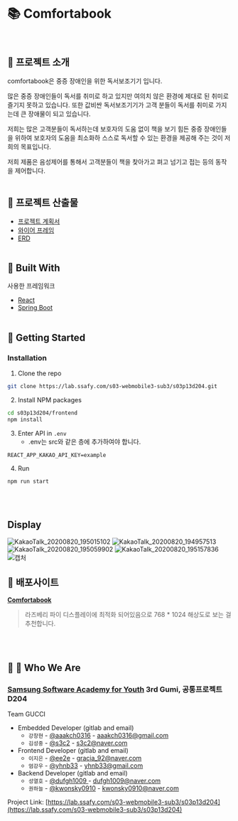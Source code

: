 # :books: Comfortabook
<br>

## :closed_book: 프로젝트 소개

comfortabook은 중증 장애인을 위한 독서보조기기 입니다.

많은 중증 장애인들이 독서를 취미로 하고 있지만 여의치 않은 환경에 제대로 된 취미로 즐기지 못하고 있습니다.  또한 값비싼 독서보조기기가 고객 분들이 독서를 취미로 가지는데 큰 장애물이 되고 있습니다.  

저희는 많은 고객분들이 독서하는데 보호자의 도움 없이 책을 보기 힘든 중증 장애인들을 위하여 보호자의 도움을 최소화하 스스로 독서할 수 있는 환경을 제공해 주는 것이 저희의 목표입니다.

저희 제품은 음성제어를 통해서 고객분들이 책을 찾아가고 펴고 넘기고 접는 등의  동작을 제어합니다.
<br><br>

## :orange_book: 프로젝트 산출물

- [프로젝트 계획서](https://lab.ssafy.com/s03-webmobile3-sub3/s03p13d204/blob/develop/output/%EA%B3%84%ED%9A%8D%EC%84%9C.docx)
- [와이어 프레임](https://lab.ssafy.com/s03-webmobile3-sub3/s03p13d204/blob/develop/output/WIreframe.PNG)
- [ERD](https://lab.ssafy.com/s03-webmobile3-sub3/s03p13d204/blob/develop/output/ERD.PNG)
<br><br>

## :ledger: Built With
사용한 프레임워크

- [React](https://ko.reactjs.org/)
- [Spring Boot](https://spring.io/projects/spring-boot)
<br><br>

## :green_book: Getting Started

### Installation

1. Clone the repo

```bash
git clone https://lab.ssafy.com/s03-webmobile3-sub3/s03p13d204.git
```

2. Install NPM packages

```bash
cd s03p13d204/frontend
npm install
```

3. Enter API in `.env`
   - .env는 src와 같은 층에 추가하여야 합니다.
```
REACT_APP_KAKAO_API_KEY=example
```

4. Run

```bash
npm run start
```
<br><br>

## Display
![KakaoTalk_20200820_195015102](https://user-images.githubusercontent.com/60080224/95673856-4224f000-0be7-11eb-9cdd-ff9a8237b801.png)
![KakaoTalk_20200820_194957513](https://user-images.githubusercontent.com/60080224/95673866-510ba280-0be7-11eb-99ea-bb6fd91502d5.png)
![KakaoTalk_20200820_195059902](https://user-images.githubusercontent.com/60080224/95673878-62ed4580-0be7-11eb-9a26-118f587281b0.png)
![KakaoTalk_20200820_195157836](https://user-images.githubusercontent.com/60080224/95673884-6ed90780-0be7-11eb-9837-abdae8536762.png)
![캡처](https://user-images.githubusercontent.com/60080224/95673960-0179a680-0be8-11eb-860a-c52638f81d1b.PNG)


## :book: 배포사이트

<a href="https://i3d204.p.ssafy.io"><strong>Comfortabook</strong></a>

> 라즈베리 파이 디스플레이에 최적화 되어있음으로 768 * 1024 해상도로 보는 걸 추천합니다.

<br><br>

## :man: :woman: Who We Are

### [Samsung Software Academy for Youth](https://www.ssafy.com/) 3rd Gumi, 공통프로젝트 D204
Team GUCCI

* Embedded Developer (gitlab and email)
  * ```강창현``` - [@aaakch0316](https://lab.ssafy.com/aaakch0316) - aaakch0316@gmail.com
  * ```김성중``` - [@s3c2](https://lab.ssafy.com/s3c2) - s3c2@naver.com
* Frontend Developer (gitlab and email)
  * ```이지은``` - [@ee2e](https://lab.ssafy.com/ee2e) - gracia_92@naver.com <br>
  * ```엄강우``` - [@yhnb33](https://lab.ssafy.com/yhnb33) - yhnb33@gmail.com <br>
* Backend Developer (gitlab and email)
  * ```성열호``` - [@dufgh1009 ](https://lab.ssafy.com/dufgh1009) - dufgh1009@naver.com <br>
  * ```권하늘``` - [@kwonsky0910](https://lab.ssafy.com/kwonsky0910) - kwonsky0910@naver.com <br>



Project Link: [https://lab.ssafy.com/s03-webmobile3-sub3/s03p13d204](https://lab.ssafy.com/s03-webmobile3-sub3/s03p13d204)



